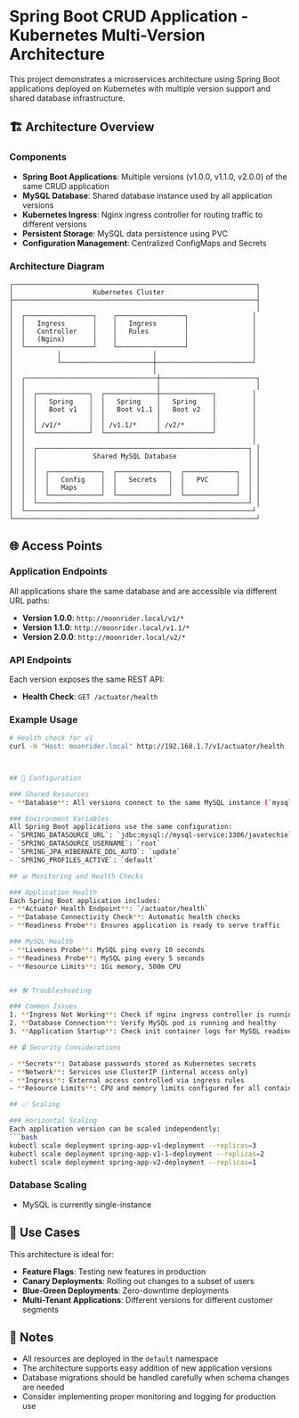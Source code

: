# Spring Boot CRUD Application - Kubernetes Multi-Version Architecture

This project demonstrates a microservices architecture using Spring Boot applications deployed on Kubernetes with multiple version support and shared database infrastructure.

## 🏗️ Architecture Overview

### Components
- **Spring Boot Applications**: Multiple versions (v1.0.0, v1.1.0, v2.0.0) of the same CRUD application
- **MySQL Database**: Shared database instance used by all application versions
- **Kubernetes Ingress**: Nginx ingress controller for routing traffic to different versions
- **Persistent Storage**: MySQL data persistence using PVC
- **Configuration Management**: Centralized ConfigMaps and Secrets

### Architecture Diagram
```
┌─────────────────────────────────────────────────────────────┐
│                    Kubernetes Cluster                       │
├─────────────────────────────────────────────────────────────┤
│                                                             │
│  ┌─────────────────┐    ┌─────────────────┐                │
│  │   Ingress       │    │   Ingress       │                │
│  │   Controller    │    │   Rules         │                │
│  │   (Nginx)       │    │                 │                │
│  └─────────────────┘    └─────────────────┘                │
│           │                       │                        │
│           └───────────────────────┼────────────────────────┘
│                                   │
│  ┌─────────────────────────────────┼────────────────────────┐
│  │                                 │                        │
│  │  ┌─────────────┐  ┌─────────────┼─────────────┐         │
│  │  │   Spring    │  │   Spring    │   Spring    │         │
│  │  │   Boot v1   │  │   Boot v1.1 │   Boot v2   │         │
│  │  │             │  │             │             │         │
│  │  │ /v1/*       │  │ /v1.1/*     │ /v2/*       │         │
│  │  └─────────────┘  └─────────────┴─────────────┘         │
│  │                                                         │
│  │  ┌─────────────────────────────────────────────────────┐ │
│  │  │              Shared MySQL Database                  │ │
│  │  │                                                     │ │
│  │  │  ┌─────────────┐  ┌─────────────┐  ┌─────────────┐  │ │
│  │  │  │   Config    │  │   Secrets   │  │   PVC       │  │ │
│  │  │  │   Maps      │  │             │  │             │  │ │
│  │  │  └─────────────┘  └─────────────┘  └─────────────┘  │ │
│  │  └─────────────────────────────────────────────────────┘ │
│  └─────────────────────────────────────────────────────────┘
└─────────────────────────────────────────────────────────────┘
```



## 🌐 Access Points

### Application Endpoints
All applications share the same database and are accessible via different URL paths:

- **Version 1.0.0**: `http://moonrider.local/v1/*`
- **Version 1.1.0**: `http://moonrider.local/v1.1/*`
- **Version 2.0.0**: `http://moonrider.local/v2/*`

### API Endpoints
Each version exposes the same REST API:

- **Health Check**: `GET /actuator/health`


### Example Usage
```bash
# Health check for v1
curl -H "Host: moonrider.local" http://192.168.1.7/v1/actuator/health



## 🔧 Configuration

### Shared Resources
- **Database**: All versions connect to the same MySQL instance (`mysql-service:3306/javatechie`)

### Environment Variables
All Spring Boot applications use the same configuration:
- `SPRING_DATASOURCE_URL`: `jdbc:mysql://mysql-service:3306/javatechie`
- `SPRING_DATASOURCE_USERNAME`: `root`
- `SPRING_JPA_HIBERNATE_DDL_AUTO`: `update`
- `SPRING_PROFILES_ACTIVE`: `default`

## 📊 Monitoring and Health Checks

### Application Health
Each Spring Boot application includes:
- **Actuator Health Endpoint**: `/actuator/health`
- **Database Connectivity Check**: Automatic health checks
- **Readiness Probe**: Ensures application is ready to serve traffic

### MySQL Health
- **Liveness Probe**: MySQL ping every 10 seconds
- **Readiness Probe**: MySQL ping every 5 seconds
- **Resource Limits**: 1Gi memory, 500m CPU


## 🛠️ Troubleshooting

### Common Issues
1. **Ingress Not Working**: Check if nginx ingress controller is running
2. **Database Connection**: Verify MySQL pod is running and healthy
3. **Application Startup**: Check init container logs for MySQL readiness

## 🔒 Security Considerations

- **Secrets**: Database passwords stored as Kubernetes secrets
- **Network**: Services use ClusterIP (internal access only)
- **Ingress**: External access controlled via ingress rules
- **Resource Limits**: CPU and memory limits configured for all containers

## 📈 Scaling

### Horizontal Scaling
Each application version can be scaled independently:
```bash
kubectl scale deployment spring-app-v1-deployment --replicas=3
kubectl scale deployment spring-app-v1-1-deployment --replicas=2
kubectl scale deployment spring-app-v2-deployment --replicas=1
```

### Database Scaling
- MySQL is currently single-instance

## 🎯 Use Cases

This architecture is ideal for:
- **Feature Flags**: Testing new features in production
- **Canary Deployments**: Rolling out changes to a subset of users
- **Blue-Green Deployments**: Zero-downtime deployments
- **Multi-Tenant Applications**: Different versions for different customer segments

## 📝 Notes

- All resources are deployed in the `default` namespace
- The architecture supports easy addition of new application versions
- Database migrations should be handled carefully when schema changes are needed
- Consider implementing proper monitoring and logging for production use